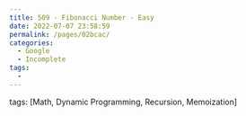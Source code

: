 ```yaml
---
title: 509 - Fibonacci Number - Easy
date: 2022-07-07 23:58:59
permalink: /pages/02bcac/
categories:
  - Google
  - Incomplete
tags:
  - 
---
```

tags: [Math, Dynamic Programming, Recursion, Memoization]